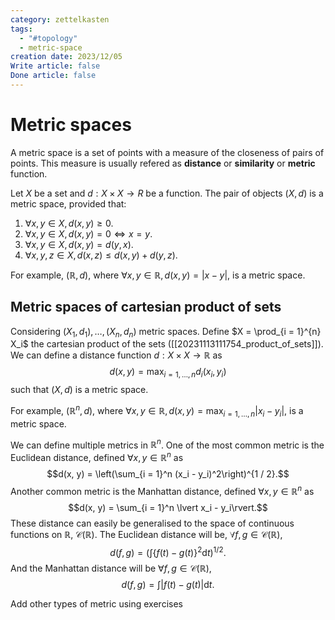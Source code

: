 ```yaml
---
category: zettelkasten
tags:
  - "#topology"
  - metric-space
creation date: 2023/12/05
Write article: false
Done article: false
---
```

# Metric spaces

A metric space is a set of points with a measure of the closeness of pairs of points. This measure is usually refered as **distance** or **similarity** or **metric** function.

Let $X$ be a set and $d: X \times X \rightarrow R$ be a function. The pair of objects $(X, d)$ is a metric space, provided that:
1. $\forall x, y \in X, d(x, y) \geq 0$.
2. $\forall x, y \in X, d(x, y) = 0 \Leftrightarrow x = y$.
3. $\forall x, y \in X, d(x, y) = d(y, x)$.
4. $\forall x, y, z \in X, d(x, z) \leq d(x, y) + d(y, z)$.

For example, $(\mathbb{R}, d)$, where $\forall x, y \in \mathbb{R}, d(x, y) = \lvert x - y \rvert$, is a metric space.

## Metric spaces of cartesian product of sets

Considering $(X_1, d_1), \dots, (X_n, d_n)$ metric spaces. Define $X = \prod_{i = 1}^{n} X_i$ the cartesian product of the sets ([[20231113111754_product_of_sets]]). We can define a distance function $d: X \times X \rightarrow \mathbb{R}$ as
$$d(x, y) = \max_{i = 1, \dots, n} d_i(x_i, y_i)$$
such that $(X, d)$ is a metric space.

For example, $(\mathbb{R}^n, d)$, where $\forall x, y \in \mathbb{R}, d(x, y) = \max_{i = 1, \dots, n} \lvert x_i - y_i \rvert$, is a metric space.

We can define multiple metrics in $\mathbb{R}^n$. One of the most common metric is the Euclidean distance, defined $\forall x, y \in \mathbb{R}^n$ as
$$d(x, y) = \left(\sum_{i = 1}^n (x_i - y_i)^2\right)^{1 / 2}.$$
Another common metric is the Manhattan distance, defined $\forall x, y \in \mathbb{R}^n$ as
$$d(x, y) = \sum_{i = 1}^n \lvert x_i - y_i\rvert.$$
These distance can easily be generalised to the space of continuous functions on $\mathbb{R}$, $\mathcal{C}(\mathbb{R})$. The Euclidean distance will be,  $\forall f, g \in \mathcal{C}(\mathbb{R})$,
$$d(f, g) = \left(\int \left\{f(t) - g(t)\right\}^2\mathrm{d}t\right)^{1 / 2}.$$
And the Manhattan distance will be $\forall f, g \in \mathcal{C}(\mathbb{R})$,
$$d(f, g) = \int \lvert f(t) - g(t)\rvert\mathrm{d}t.$$

Add other types of metric using exercises
